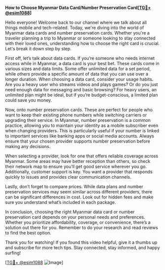 **How to Choose Myanmar Data Card/Number Preservation Card[[TG💪+ @esim1088](https://t.me/s/esim1088)]**

Hello everyone! Welcome back to our channel where we talk about all things mobile and tech-related. Today, we're diving into the world of Myanmar data cards and number preservation cards. Whether you're a traveler planning a trip to Myanmar or someone looking to stay connected with their loved ones, understanding how to choose the right card is crucial. Let's break it down step by step.

First off, let’s talk about data cards. If you’re someone who needs internet access while in Myanmar, a data card is your best bet. These cards come in various sizes and data limits. Some offer unlimited data for a set period, while others provide a specific amount of data that you can use over a longer duration. When choosing a data card, consider your usage habits. Are you a heavy user who streams videos and plays games? Or do you just need enough data for messaging and basic browsing? For heavy users, an unlimited plan might be ideal, but if you’re budget-conscious, a limited plan could save you money.

Now, onto number preservation cards. These are perfect for people who want to keep their existing phone numbers while switching carriers or upgrading their service. In Myanmar, number preservation is a common practice, allowing you to maintain your identity as a mobile subscriber even when changing providers. This is particularly useful if your number is linked to important services like banking apps or social media accounts. Always ensure that your chosen provider supports number preservation before making any decisions.

When selecting a provider, look for one that offers reliable coverage across Myanmar. Some areas may have better reception than others, so check their network map to ensure you’ll get good service wherever you go. Additionally, customer support is key. You want a provider that responds quickly to issues and provides clear communication channels.

Lastly, don’t forget to compare prices. While data plans and number preservation services may seem similar across different providers, there can be significant differences in cost. Look out for hidden fees and make sure you understand what’s included in each package.

In conclusion, choosing the right Myanmar data card or number preservation card depends on your personal needs and preferences. Whether you prioritize affordability, coverage, or convenience, there’s a solution out there for you. Remember to do your research and read reviews to find the best option.

Thank you for watching! If you found this video helpful, give it a thumbs up and subscribe for more tech tips. Stay connected, stay informed, and happy surfing!

[[TG💪+ @esim1088](https://t.me/s/esim1088) ![Image](https://i.postimg.cc/Y0z9fWf4/image.png)]